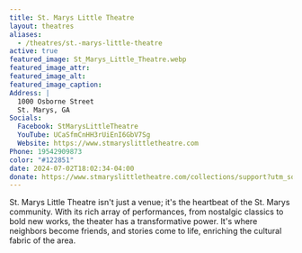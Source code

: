 ```yaml
---
title: St. Marys Little Theatre
layout: theatres
aliases: 
  - /theatres/st.-marys-little-theatre
active: true
featured_image: St_Marys_Little_Theatre.webp
featured_image_attr:
featured_image_alt:
featured_image_caption:
Address: |
  1000 Osborne Street
  St. Marys, GA
Socials:
  Facebook: StMarysLittleTheatre
  YouTube: UCaSfmCnHH3rUiEnI6GbV7Sg
  Website: https://www.stmaryslittletheatre.com
Phone: 19542909873
color: "#122851"
date: 2024-07-02T18:02:34-04:00
donate: https://www.stmaryslittletheatre.com/collections/support?utm_source=web&utm_medium=jaxplays&utm_campaign=donate_btn
---
```

St. Marys Little Theatre isn't just a venue; it's the heartbeat of the St. Marys community. With its rich array of performances, from nostalgic classics to bold new works, the theater has a transformative power. It's where neighbors become friends, and stories come to life, enriching the cultural fabric of the area.